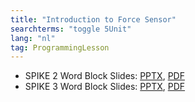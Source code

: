 ```yaml
---
title: "Introduction to Force Sensor"
searchterms: "toggle 5Unit"
lang: "nl"
tag: ProgrammingLesson
---
```

 <ul>
 <li class="ng-binding">SPIKE 2 Word Block Slides:
 <a href="ProgrammingLessons/ForceSensor.pptx">PPTX</a>,
 <a href="ProgrammingLessons/ForceSensor.pdf">PDF</a>
 </li>
 <li class="ng-binding">SPIKE 3 Word Block Slides:
 <a href="ProgrammingLessons/SP3ForceSensor.pptx">PPTX</a>,
 <a href="ProgrammingLessons/SP3ForceSensor.pdf">PDF</a>
 </li>

 </ul>

